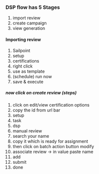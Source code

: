 ### DSP flow has 5 Stages
1. import review 
2. create campaign
3. view generation


#### Importing review 
1. Sailpoint
2. setup
3. certifications
4. right click 
5. use as template
6. (schedule) run now
7. save & execute

##### now click on create review (steps)
1. click on edit/view certification options
2. copy the id from url bar
3. setup
4. task
5. dsp
6. manual review
7. search your name
8. copy it which is ready for assignment
9. then click on batch action button modify 
10. associate review -> in value paste name
11. add 
12. submit
13. done


